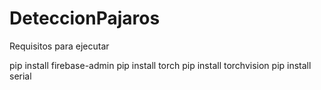 # DeteccionPajaros



Requisitos para ejecutar

pip install firebase-admin
pip install torch
pip install torchvision
pip install serial